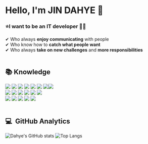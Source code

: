 # Hello, I'm JIN DAHYE 👋

### ⭐I want to be an IT developer 🙎🏻 
✔ Who always **enjoy communicating** with people<br>
✔ Who know how to **catch what people want**<br>
✔ Who always **take on new challenges** and **more responsibilities**<br>
<br>

##  📚 Knowledge

<div>   
<img src="https://img.shields.io/badge/html5-E34F26?style=for-the-badge&logo=HTML5&logoColor=white"> <img src="https://img.shields.io/badge/python-3776AB?style=for-the-badge&logo=python&logoColor=white"> <img src="https://img.shields.io/badge/css-1572B6?style=for-the-badge&logo=css3&logoColor=white"> <img src="https://img.shields.io/badge/javascript-F7DF1E?style=for-the-badge&logo=javascript&logoColor=black"> <img src="https://img.shields.io/badge/java-007396?style=for-the-badge&logo=java&logoColor=white"> <img src="https://img.shields.io/badge/jquery-0769AD?style=for-the-badge&logo=jquery&logoColor=white"> <img src="https://img.shields.io/badge/antdesign-0170FE?style=for-the-badge&logo=antdesign&logoColor=white"><img src="https://img.shields.io/badge/typescript-3178C6?style=for-the-badge&logo=typescript&logoColor=white">
  
  
  
<br>
<img src="https://img.shields.io/badge/oracle-F80000?style=for-the-badge&logo=oracle&logoColor=white"> 
<img src="https://img.shields.io/badge/react-61DAFB?style=for-the-badge&logo=react&logoColor=black"> 
<img src="https://img.shields.io/badge/node.js-339933?style=for-the-badge&logo=Node.js&logoColor=white">
<img src="https://img.shields.io/badge/express-000000?style=for-the-badge&logo=express&logoColor=white">
<img src="https://img.shields.io/badge/django-092E20?style=for-the-badge&logo=django&logoColor=white">
<img src="https://img.shields.io/badge/bootstrap-7952B3?style=for-the-badge&logo=bootstrap&logoColor=white">
<br>
<img src="https://img.shields.io/badge/github-181717?style=for-the-badge&logo=github&logoColor=white"> <img src="https://img.shields.io/badge/git-F05032?style=for-the-badge&logo=git&logoColor=white"> <img src="https://img.shields.io/badge/fontawesome-339AF0?style=for-the-badge&logo=fontawesome&logoColor=white">
<img src="https://img.shields.io/badge/Postman-FF6C37?style=for-the-badge&logo=Postman&logoColor=white">
<img src="https://img.shields.io/badge/Vercel-000000?style=for-the-badge&logo=Vercel&logoColor=white">
</div>
<br>


## 💻 &nbsp;GitHub Analytics

![Dahye's GitHub stats](https://github-readme-stats.vercel.app/api?username=gsmini207&show_icons=true&theme=algolia) ![Top Langs](https://github-readme-stats.vercel.app/api/top-langs/?username=gsmini207&layout=compact&theme=algolia)

<!-- [![Hits](https://hits.seeyoufarm.com/api/count/incr/badge.svg?url=https%3A%2F%2Fgithub.com%2Fgsmini207%2Fhit-counter&count_bg=%23B1FAFB&title_bg=%23555555&icon=&icon_color=%23FFFFFF&title=hits&edge_flat=false)](https://hits.seeyoufarm.com) -->

<!--
**gsmini207/gsmini207** is a ✨ _special_ ✨ repository because its `README.md` (this file) appears on your GitHub profile.

Here are some ideas to get you started:

- 🔭 I’m currently working on ...
- 🌱 I’m currently learning ...
- 👯 I’m looking to collaborate on ...
- 🤔 I’m looking for help with ...
- 💬 Ask me about ...
- 📫 How to reach me: ...
- 😄 Pronouns: ...
- ⚡ Fun fact: ...
-->
